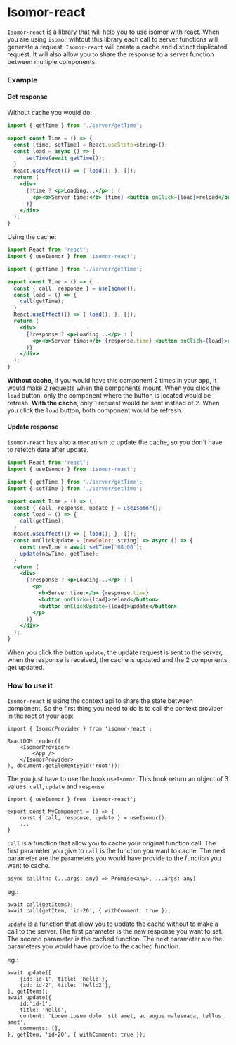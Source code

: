 # Isomor-react

`Isomor-react` is a library that will help you to use [isomor](https://github.com/apiel/isomor) with react. When you are using `isomor` wihtout this library each call to server functions will generate a request. `Isomor-react` will create a cache and distinct duplicated request. It will also allow you to share the response to a server function between multiple components.

### Example

#### Get response

Without cache you would do:

```jsx
import { getTime } from './server/getTime';

export const Time = () => {
  const [time, setTime] = React.useState<string>();
  const load = async () => {
      setTime(await getTime());
  }
  React.useEffect(() => { load(); }, []);
  return (
    <div>
      {!time ? <p>Loading...</p> : (
        <p><b>Server time:</b> {time} <button onClick={load}>reload</button></p>
      )}
    </div>
  );
}
```

Using the cache:

```jsx
import React from 'react';
import { useIsomor } from 'isomor-react';

import { getTime } from './server/getTime';

export const Time = () => {
  const { call, response } = useIsomor();
  const load = () => {
    call(getTime);
  }
  React.useEffect(() => { load(); }, []);
  return (
    <div>
      {!response ? <p>Loading...</p> : (
        <p><b>Server time:</b> {response.time} <button onClick={load}>reload</button></p>
      )}
    </div>
  );
}
```

**Without cache**, if you would have this component 2 times in your app, it would make 2 requests when the components mount. When you click the `load` button, only the component where the button is located would be refresh.
**With the cache**, only 1 request would be sent instead of 2. When you click the `load` button, both component would be refresh.

#### Update response

`isomor-react` has also a mecanism to update the cache, so you don't have to refetch data after update.

```jsx
import React from 'react';
import { useIsomor } from 'isomor-react';

import { getTime } from './server/getTime';
import { setTime } from './server/setTime';

export const Time = () => {
  const { call, response, update } = useIsomor();
  const load = () => {
    call(getTime);
  }
  React.useEffect(() => { load(); }, []);
  const onClickUpdate = (newColor: string) => async () => {
    const newTime = await setTime('08:00');
    update(newTime, getTime);
  }
  return (
    <div>
      {!response ? <p>Loading...</p> : (
        <p>
          <b>Server time:</b> {response.time}
          <button onClick={load}>reload</button>
          <button onClickUpdate={load}>update</button>
        </p>
      )}
    </div>
  );
}
```

When you click the button `update`, the update request is sent to the server, when the response is received, the cache is updated and the 2 components get updated.

### How to use it

`Isomor-react` is using the context api to share the state between component. So the first thing you need to do is to call the context provider in the root of your app:

```tsx
import { IsomorProvider } from 'isomor-react';

ReactDOM.render((
    <IsomorProvider>
        <App />
    </IsomorProvider>
), document.getElementById('root'));

```

The you just have to use the hook `useIsomor`. This hook return an object of 3 values: `call`, `update` and `response`.

```tsx
import { useIsomor } from 'isomor-react';

export const MyComponent = () => {
    const { call, response, update } = useIsomor();
    ...
}
```

`call` is a function that allow you to cache your original function call. The first parameter you give to `call` is the function you want to cache. The next parameter are the parameters you would have provide to the function you want to cache.

```tsx
async call(fn: (...args: any) => Promise<any>, ...args: any)
```

eg.:
```tsx
await call(getItems);
await call(getItem, 'id-20', { withComment: true });
```

`update` is a function that allow you to update the cache without to make a call to the server. The first parameter is the new response you want to set. The second parameter is the cached function. The next parameter are the parameters you would have provide to the cached function.

eg.:

```tsx
await update([
    {id:'id-1', title: 'hello'},
    {id:'id-2', title: 'hello2'},
], getItems);
await update({
    id:'id-1',
    title: 'hello',
    content: 'Lorem ipsum dolor sit amet, ac augue malesuada, tellus amet',
    comments: [],
}, getItem, 'id-20', { withComment: true });
```
